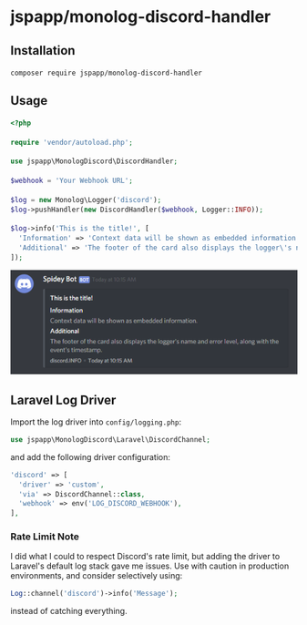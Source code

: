 # jspapp/monolog-discord-handler

## Installation
`composer require jspapp/monolog-discord-handler`

## Usage
```php
<?php

require 'vendor/autoload.php';

use jspapp\MonologDiscord\DiscordHandler;

$webhook = 'Your Webhook URL';

$log = new Monolog\Logger('discord');
$log->pushHandler(new DiscordHandler($webhook, Logger::INFO));

$log->info('This is the title!', [
  'Information' => 'Context data will be shown as embedded information.',
  'Additional' => 'The footer of the card also displays the logger\'s name and error level, along with the event\'s timestamp.'
]);
```

![Sample image](sample.png)

## Laravel Log Driver

Import the log driver into `config/logging.php`:
```php
use jspapp\MonologDiscord\Laravel\DiscordChannel;
```
and add the following driver configuration:
```php
'discord' => [
  'driver' => 'custom',
  'via' => DiscordChannel::class,
  'webhook' => env('LOG_DISCORD_WEBHOOK'),
],
```

### Rate Limit Note
I did what I could to respect Discord's rate limit, but adding the driver to Laravel's default log stack gave me issues. Use with caution in production environments, and consider selectively using:
```php
Log::channel('discord')->info('Message');
```
instead of catching everything.
